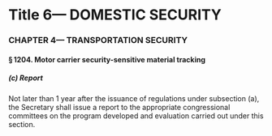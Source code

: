 
# Title 6— DOMESTIC SECURITY
### CHAPTER 4— TRANSPORTATION SECURITY
#### § 1204. Motor carrier security-sensitive material tracking
##### (c) Report

Not later than 1 year after the issuance of regulations under subsection (a), the Secretary shall issue a report to the appropriate congressional committees on the program developed and evaluation carried out under this section.
